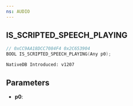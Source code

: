 ```yaml
---
ns: AUDIO
---
```

## IS_SCRIPTED_SPEECH_PLAYING

```c
// 0xCC9AA18DCC7084F4 0x2C653904
BOOL IS_SCRIPTED_SPEECH_PLAYING(Any p0);
```

```
NativeDB Introduced: v1207
```

## Parameters
* **p0**:
